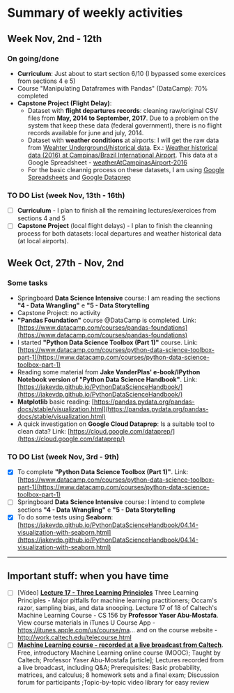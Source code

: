 # Summary of weekly activities

## Week Nov, 2nd - 12th 
### On going/done
* **Curriculum**: Just about to start section 6/10 (I bypassed some exercices from sections 4 e 5)
* Course "Manipulating Dataframes with Pandas" (DataCamp): 70% completed
* **Capstone Project (Flight Delay)**: 
  - Dataset with **flight departures records**: cleaning raw/original CSV files from **May, 2014 to September, 2017**. Due to a problem on the system that keep these data (federal government), there is no flight records available for june and july, 2014.
  - Dataset with **weather conditions** at airports: I will get the raw data from [Weahter Underground/historical data](https://www.wunderground.com/history/). Ex.: [Weather historical data (2016) at Campinas/Brazil International Airport](https://www.wunderground.com/history/airport/SBKP/2016/1/1/CustomHistory.html?dayend=31&monthend=12&yearend=2016&req_city=&req_state=&req_statename=&reqdb.zip=&reqdb.magic=&reqdb.wmo=). This data at a Google Spreadsheet - [weatherAtCampinasAirport-2016](https://docs.google.com/spreadsheets/d/1nUu6nfqJOYB0ECULsN0r7BfWjKyWUiJeQ2nnyT0V1v8/edit?usp=sharing)
  - For the basic cleannig process on these datasets, I am using [Google Spreadsheets](https://docs.google.com/spreadsheets/) and [Google Dataprep](https://clouddataprep.com/datasets)

### TO DO List (week Nov, 13th - 16th)
* [ ] **Curriculum** -  I plan to finish all the remaining lectures/exercices from sections 4 and 5 
* [ ] **Capstone Project** (local flight delays) - I plan to finish the cleanning process for both datasets: local departures and weather historical data (at local airports).
  
## Week Oct, 27th - Nov, 2nd 

### Some tasks
* Springboard **Data Science Intensive** course: I am reading the sections **"4 - Data Wrangling"** e **"5 - Data Storytelling**
* Capstone Project: no activity
* **"Pandas Foundation"** course @DataCamp is completed. Link: [https://www.datacamp.com/courses/pandas-foundations](https://www.datacamp.com/courses/pandas-foundations) 
* I started **"Python Data Science Toolbox (Part 1)"** course. Link: [https://www.datacamp.com/courses/python-data-science-toolbox-part-1](https://www.datacamp.com/courses/python-data-science-toolbox-part-1)
* Reading some material from **Jake VanderPlas' e-book/IPython Notebook version of "Python Data Science Handbook"**. Link: [https://jakevdp.github.io/PythonDataScienceHandbook/](https://jakevdp.github.io/PythonDataScienceHandbook/) 
* **Matplotlib** basic reading: [https://pandas.pydata.org/pandas-docs/stable/visualization.html](https://pandas.pydata.org/pandas-docs/stable/visualization.html)
* A quick investigation on **Google Cloud Dataprep**: Is a suitable tool to clean data? Link: [https://cloud.google.com/dataprep/](https://cloud.google.com/dataprep/)

### TO DO List (week Nov, 3rd - 9th)
* [x] To complete **"Python Data Science Toolbox (Part 1)"**. Link: [https://www.datacamp.com/courses/python-data-science-toolbox-part-1](https://www.datacamp.com/courses/python-data-science-toolbox-part-1)
* [ ] Springboard **Data Science Intensive** course: I intend to complete sections **"4 - Data Wrangling"** e **"5 - Data Storytelling**
* [x] To do some tests using **Seaborn**: [https://jakevdp.github.io/PythonDataScienceHandbook/04.14-visualization-with-seaborn.html](https://jakevdp.github.io/PythonDataScienceHandbook/04.14-visualization-with-seaborn.html)

---
## Important stuff: when you have time
* [ ] [Vídeo] [**Lecture 17 - Three Learning Principles**](https://www.youtube.com/watch?v=EZBUDG12Nr0&feature=youtu.be&t=45m5s) Three Learning Principles - Major pitfalls for machine learning practitioners; Occam's razor, sampling bias, and data snooping. Lecture 17 of 18 of Caltech's Machine Learning Course - CS 156 by **Professor Yaser Abu-Mostafa**. View course materials in iTunes U Course App - https://itunes.apple.com/us/course/ma... and on the course website - http://work.caltech.edu/telecourse.html
* [ ] [**Machine Learning course - recorded at a live broadcast from Caltech**](https://work.caltech.edu/telecourse.html). Free, introductory Machine Learning online course (MOOC); Taught by Caltech; Professor Yaser Abu-Mostafa [article]; Lectures recorded from a live broadcast, including Q&A; Prerequisites: Basic probability, matrices, and calculus; 8 homework sets and a final exam; Discussion forum for participants ;Topic-by-topic video library for easy review
